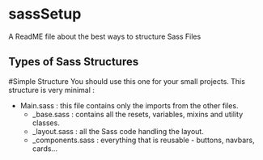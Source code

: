 # sassSetup
A ReadME file about the best ways to structure Sass Files

## Types of Sass Structures

#Simple Structure
You should use this one for your small projects. This structure is very minimal : 

* Main.sass : this file contains only the imports from the other files.
  * _base.sass : contains all the resets, variables, mixins and utility classes.
  * _layout.sass : all the Sass code handling the layout.
  * _components.sass : everything that is reusable - buttons, navbars, cards...
  
  
